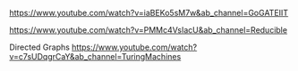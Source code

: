https://www.youtube.com/watch?v=iaBEKo5sM7w&ab_channel=GoGATEIIT

https://www.youtube.com/watch?v=PMMc4VsIacU&ab_channel=Reducible

Directed Graphs
https://www.youtube.com/watch?v=c7sUDqgrCaY&ab_channel=TuringMachines